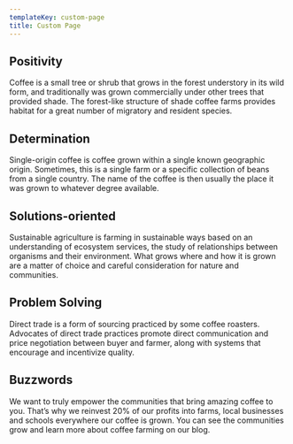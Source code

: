 ```yaml
---
templateKey: custom-page
title: Custom Page
---
```

## Positivity

Coffee is a small tree or shrub that grows in the forest understory in its wild form, and traditionally was grown commercially under other trees that provided shade. The forest-like structure of shade coffee farms provides habitat for a great number of migratory and resident species.

## Determination

Single-origin coffee is coffee grown within a single known geographic origin. Sometimes, this is a single farm or a specific collection of beans from a single country. The name of the coffee is then usually the place it was grown to whatever degree available.

## Solutions-oriented

Sustainable agriculture is farming in sustainable ways based on an understanding of ecosystem services, the study of relationships between organisms and their environment. What grows where and how it is grown are a matter of choice and careful consideration for nature and communities.

## Problem Solving

Direct trade is a form of sourcing practiced by some coffee roasters. Advocates of direct trade practices promote direct communication and price negotiation between buyer and farmer, along with systems that encourage and incentivize quality.

## Buzzwords

We want to truly empower the communities that bring amazing coffee to you. That’s why we reinvest 20% of our profits into farms, local businesses and schools everywhere our coffee is grown. You can see the communities grow and learn more about coffee farming on our blog.

